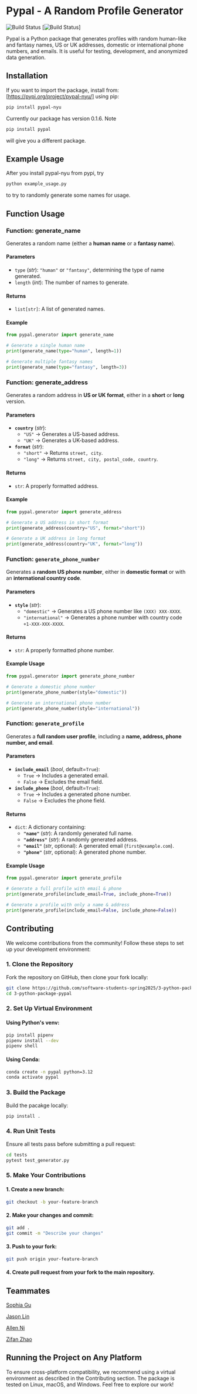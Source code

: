 # Pypal - A Random Profile Generator
![Build Status](https://github.com/software-students-spring2025/3-python-package-pypal/actions/workflows/event-logger.yml/badge.svg)
[![Build Status](https://github.com/software-students-spring2025/3-python-package-pypal/actions/workflows/build.yml/badge.svg)]

Pypal is a Python package that generates profiles with random human-like and fantasy names, US or UK addresses, domestic or international phone numbers, and emails. It is useful for testing, development, and anonymized data generation.

## Installation

If you want to import the package, install from: [https://pypi.org/project/pypal-nyu/] using pip:

```sh 
pip install pypal-nyu 
```
Currently our package has version 0.1.6. Note 

```sh 
pip install pypal
```
will give you a different package.

## Example Usage

After you install pypal-nyu from pypi, try

```sh 
python example_usage.py
```
to try to randomly generate some names for usage.

## Function Usage
### **Function: generate_name**
Generates a random name (either a **human name** or a **fantasy name**).

#### **Parameters**
- `type` (*str*): `"human"` or `"fantasy"`, determining the type of name generated.
- `length` (*int*): The number of names to generate.

#### **Returns**
- `list[str]`: A list of generated names.

#### **Example**
```python
from pypal.generator import generate_name

# Generate a single human name
print(generate_name(type="human", length=1))

# Generate multiple fantasy names
print(generate_name(type="fantasy", length=3))
```

### **Function: generate_address**
Generates a random address in **US or UK format**, either in a **short** or **long** version.

#### **Parameters**
- **`country`** (*str*):  
  - `"US"` → Generates a US-based address.  
  - `"UK"` → Generates a UK-based address.  
- **`format`** (*str*):  
  - `"short"` → Returns `street, city`.  
  - `"long"` → Returns `street, city, postal_code, country`.

#### **Returns**
- `str`: A properly formatted address.

#### **Example**
```python
from pypal.generator import generate_address

# Generate a US address in short format
print(generate_address(country="US", format="short"))

# Generate a UK address in long format
print(generate_address(country="UK", format="long"))
```

### **Function: `generate_phone_number`**
Generates a **random US phone number**, either in **domestic format** or with an **international country code**.

#### **Parameters**
- **`style`** (*str*):  
  - `"domestic"` → Generates a US phone number like `(XXX) XXX-XXXX`.  
  - `"international"` → Generates a phone number with country code `+1-XXX-XXX-XXXX`.

#### **Returns**
- `str`: A properly formatted phone number.

#### **Example Usage**
```python
from pypal.generator import generate_phone_number

# Generate a domestic phone number
print(generate_phone_number(style="domestic"))

# Generate an international phone number
print(generate_phone_number(style="international"))
```

### **Function: `generate_profile`**
Generates a **full random user profile**, including a **name, address, phone number, and email**.

#### **Parameters**
- **`include_email`** (*bool*, default=`True`):  
  - `True` → Includes a generated email.  
  - `False` → Excludes the email field.  
- **`include_phone`** (*bool*, default=`True`):  
  - `True` → Includes a generated phone number.  
  - `False` → Excludes the phone field.  

#### **Returns**
- `dict`: A dictionary containing:
  - **`"name"`** (*str*): A randomly generated full name.  
  - **`"address"`** (*str*): A randomly generated address.  
  - **`"email"`** (*str*, optional): A generated email (`first@example.com`).  
  - **`"phone"`** (*str*, optional): A generated phone number.  

#### **Example Usage**
```python
from pypal.generator import generate_profile

# Generate a full profile with email & phone
print(generate_profile(include_email=True, include_phone=True))

# Generate a profile with only a name & address
print(generate_profile(include_email=False, include_phone=False))
```
## Contributing

We welcome contributions from the community! Follow these steps to set up your development environment:

### **1. Clone the Repository**
Fork the repository on GitHub, then clone your fork locally:
```sh
git clone https://github.com/software-students-spring2025/3-python-package-pypal.git
cd 3-python-package-pypal
```

### **2. Set Up Virtual Environment**

#### Using Python's venv:
```sh
pip install pipenv
pipenv install --dev
pipenv shell 
```
#### Using Conda:
```sh
conda create -n pypal python=3.12
conda activate pypal
```

### **3. Build the Package**
Build the pacakge locally:
```sh
pip install .
```

### **4. Run Unit Tests**
Ensure all tests pass before submitting a pull request:
```sh
cd tests
pytest test_generator.py
```

### **5. Make Your Contributions**
#### **1. Create a new branch:**
```sh
git checkout -b your-feature-branch
```
#### **2. Make your changes and commit:**
```sh
git add .
git commit -m "Describe your changes"
```
#### **3. Push to your fork:**
```sh
git push origin your-feature-branch
```
#### **4. Create pull request from your fork to the main repository.**

## Teammates
[Sophia Gu](https://github.com/Sophbx)

[Jason Lin](https://github.com/JasonLIN0226)

[Allen Ni](https://github.com/AllenNi66)

[Zifan Zhao](https://github.com/Exiam6)

## Running the Project on Any Platform
To ensure cross-platform compatibility, we recommend using a virtual environment as described in the Contributing section. The package is tested on Linux, macOS, and Windows. Feel free to explore our work!
